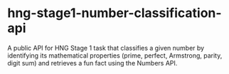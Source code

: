# hng-stage1-number-classification-api
A public API for HNG Stage 1 task that classifies a given number by identifying its mathematical properties (prime, perfect, Armstrong, parity, digit sum) and retrieves a fun fact using the Numbers API.
